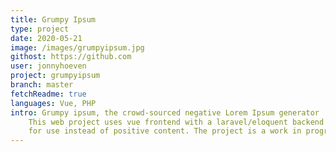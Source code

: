 ```yaml
---
title: Grumpy Ipsum
type: project
date: 2020-05-21
image: /images/grumpyipsum.jpg
githost: https://github.com
user: jonnyhoeven
project: grumpyipsum
branch: master
fetchReadme: true
languages: Vue, PHP
intro: Grumpy ipsum, the crowd-sourced negative Lorem Ipsum generator
    This web project uses vue frontend with a laravel/eloquent backend to crowdsource negative content
    for use instead of positive content. The project is a work in progress and is not yet ready for users.
---
```

<script setup>
import ArticleItem from '/components/ArticleItem.vue';
</script>
<ArticleItem :frontmatter="$frontmatter"/>
